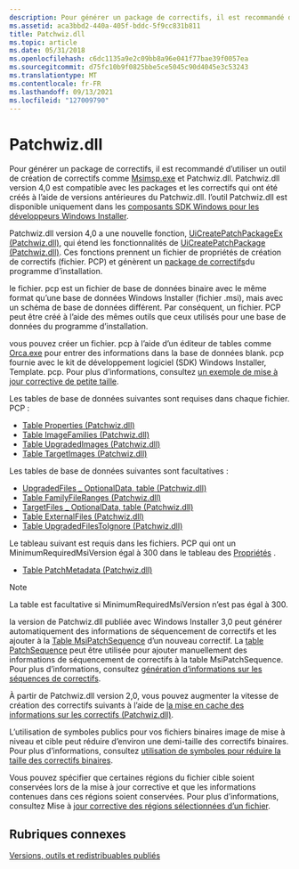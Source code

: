 ```yaml
---
description: Pour générer un package de correctifs, il est recommandé d’utiliser un outil de création de correctifs comme Msimsp.exe et Patchwiz.dll.
ms.assetid: aca3bbd2-440a-405f-bddc-5f9cc831b811
title: Patchwiz.dll
ms.topic: article
ms.date: 05/31/2018
ms.openlocfilehash: c6dc1135a9e2c09bb8a96e041f77bae39f0057ea
ms.sourcegitcommit: d75fc10b9f0825bbe5ce5045c90d4045e3c53243
ms.translationtype: MT
ms.contentlocale: fr-FR
ms.lasthandoff: 09/13/2021
ms.locfileid: "127009790"
---
```

# <a name="patchwizdll"></a>Patchwiz.dll

Pour générer un package de correctifs, il est recommandé d’utiliser un outil de création de correctifs comme [Msimsp.exe](msimsp-exe.md) et Patchwiz.dll. Patchwiz.dll version 4,0 est compatible avec les packages et les correctifs qui ont été créés à l’aide de versions antérieures du Patchwiz.dll. l’outil Patchwiz.dll est disponible uniquement dans les [composants SDK Windows pour les développeurs Windows Installer](platform-sdk-components-for-windows-installer-developers.md).

Patchwiz.dll version 4,0 a une nouvelle fonction, [UiCreatePatchPackageEx (Patchwiz.dll)](uicreatepatchpackageex--patchwiz-dll-.md), qui étend les fonctionnalités de [UiCreatePatchPackage (Patchwiz.dll)](uicreatepatchpackage-patchwiz-dll-.md). Ces fonctions prennent un fichier de propriétés de création de correctifs (fichier. PCP) et génèrent un [package de correctifs](patch-packages.md)du programme d’installation.

le fichier. pcp est un fichier de base de données binaire avec le même format qu’une base de données Windows Installer (fichier .msi), mais avec un schéma de base de données différent. Par conséquent, un fichier. PCP peut être créé à l’aide des mêmes outils que ceux utilisés pour une base de données du programme d’installation.

vous pouvez créer un fichier. pcp à l’aide d’un éditeur de tables comme [Orca.exe](orca-exe.md) pour entrer des informations dans la base de données blank. pcp fournie avec le kit de développement logiciel (SDK) Windows Installer, Template. pcp. Pour plus d’informations, consultez [un exemple de mise à jour corrective de petite taille](a-small-update-patching-example.md).

Les tables de base de données suivantes sont requises dans chaque fichier. PCP :

-   [Table Properties (Patchwiz.dll)](properties-table-patchwiz-dll-.md)
-   [Table ImageFamilies (Patchwiz.dll)](imagefamilies-table-patchwiz-dll-.md)
-   [Table UpgradedImages (Patchwiz.dll)](upgradedimages-table-patchwiz-dll-.md)
-   [Table TargetImages (Patchwiz.dll)](targetimages-table-patchwiz-dll-.md)

Les tables de base de données suivantes sont facultatives :

-   [UpgradedFiles \_ OptionalData, table (Patchwiz.dll)](upgradedfiles-optionaldata-table-patchwiz-dll-.md)
-   [Table FamilyFileRanges (Patchwiz.dll)](familyfileranges-table-patchwiz-dll-.md)
-   [TargetFiles \_ OptionalData, table (Patchwiz.dll)](targetfiles-optionaldata-table-patchwiz-dll-.md)
-   [Table ExternalFiles (Patchwiz.dll)](externalfiles-table-patchwiz-dll-.md)
-   [Table UpgradedFilesToIgnore (Patchwiz.dll)](upgradedfilestoignore-table-patchwiz-dll-.md)

Le tableau suivant est requis dans les fichiers. PCP qui ont un MinimumRequiredMsiVersion égal à 300 dans le tableau des [Propriétés](properties-table-patchwiz-dll-.md) .

-   [Table PatchMetadata (Patchwiz.dll)](patchmetadata-table--patchwiz-dll-.md)

> [!Note]  
> La table est facultative si MinimumRequiredMsiVersion n’est pas égal à 300.

 

la version de Patchwiz.dll publiée avec Windows Installer 3,0 peut générer automatiquement des informations de séquencement de correctifs et les ajouter à la [Table MsiPatchSequence](msipatchsequence-table.md) d’un nouveau correctif. La [table PatchSequence](patchsequence-table--patchwiz-dll-.md) peut être utilisée pour ajouter manuellement des informations de séquencement de correctifs à la table MsiPatchSequence. Pour plus d’informations, consultez [génération d’informations sur les séquences de correctifs](generating-patch-sequence-information---patchwiz-dll-.md).

À partir de Patchwiz.dll version 2,0, vous pouvez augmenter la vitesse de création des correctifs suivants à l’aide de [la mise en cache des informations sur les correctifs (Patchwiz.dll)](patch-information-caching-patchwiz-dll-.md).

L’utilisation de symboles publics pour vos fichiers binaires image de mise à niveau et cible peut réduire d’environ une demi-taille des correctifs binaires. Pour plus d’informations, consultez [utilisation de symboles pour réduire la taille des correctifs binaires](using-symbols-to-reduce-binary-patch-size.md).

Vous pouvez spécifier que certaines régions du fichier cible soient conservées lors de la mise à jour corrective et que les informations contenues dans ces régions soient conservées. Pour plus d’informations, consultez Mise à [jour corrective des régions sélectionnées d’un fichier](patching-selected-regions-of-a-file.md).

## <a name="related-topics"></a>Rubriques connexes

<dl> <dt>

[Versions, outils et redistribuables publiés](released-versions-tools-and-redistributables.md)
</dt> </dl>

 

 



